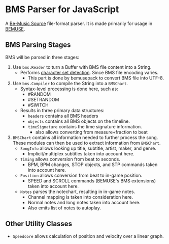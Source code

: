 
BMS Parser for JavaScript
=========================

A [Be-Music Source](http://en.wikipedia.org/wiki/Be-Music_Source) file-format parser.
It is made primarily for usage in [BEMUSE](https://github.com/bemusic/bemuse).


BMS Parsing Stages
------------------

BMS will be parsed in three stages:

1. Use `bms.Reader` to turn a Buffer with BMS file content into a String.
    - Performs [character set detection](http://hitkey.nekokan.dyndns.info/cmds.htm#CHARSET). Since BMS file encoding varies.
        - This part is done by bemusepack to convert BMS file into UTF-8.
2. Use `bms.Compiler` to compile the String into a `BMSChart`.
    - Syntax-level processing is done here, such as:
        - \#RANDOM
        - \#SETRANDOM
        - \#SWITCH
    - Results in three primary data structures:
        - `headers` contains all BMS headers
        - `objects` contains all BMS objects on the timeline.
        - `timeSignature` contains the time signature information.
            - also allows converting from measure+fraction to beat
3. `BMSChart` contains all information needed to further process the song. These modules can then be used to extract information from `BMSChart`.
    - `SongInfo` allows looking up title, subtitle, artist, maker, and genre.
        - Implicit/multiplex subtitles taken into account here.
    - `Timing` allows conversion from beat to seconds.
        - BPM, BPM changes, STOP objects, and STP commands taken into account here.
    - `Position` allows conversion from beat to in-game position.
        - SPEED and SCROLL commands (BEMUSE's BMS extensions) taken into account here.
    - `Notes` parses the notechart, resulting in in-game notes.
        - Channel mapping is taken into consideration here.
        - Normal notes and long notes taken into account here.
        - Also emits list of notes to autoplay.

Other Utility Classes
---------------------

- `Speedcore` allows calculation of position and velocity over a linear graph.
